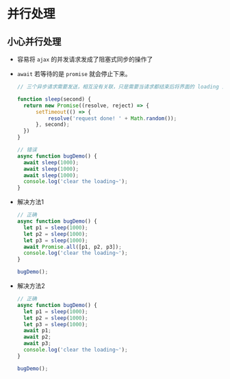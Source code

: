 # 并行处理

## 小心并行处理

  - 容易将 `ajax` 的并发请求发成了阻塞式同步的操作了

  - `await` 若等待的是 `promise` 就会停止下来。

    ```javascript
    // 三个异步请求需要发送，相互没有关联，只是需要当请求都结束后将界面的 loading 清除掉即可。

    function sleep(second) {
      return new Promise((resolve, reject) => {
          setTimeout(() => {
              resolve('request done! ' + Math.random());
          }, second);
      })
    }

    // 错误
    async function bugDemo() {
      await sleep(1000);
      await sleep(1000);
      await sleep(1000);
      console.log('clear the loading~');
    }
    ```

  - 解决方法1

    ```javascript
    // 正确
    async function bugDemo() {
      let p1 = sleep(1000);
      let p2 = sleep(1000);
      let p3 = sleep(1000);
      await Promise.all([p1, p2, p3]);
      console.log('clear the loading~');
    }

    bugDemo();
    ```

  - 解决方法2

    ```javascript
    // 正确
    async function bugDemo() {
      let p1 = sleep(1000);
      let p2 = sleep(1000);
      let p3 = sleep(1000);
      await p1;
      await p2;
      await p3;
      console.log('clear the loading~');
    }

    bugDemo();
    ```
